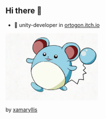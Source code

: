## Hi there 👋

- 🔭 unity-developer in [ortogon.itch.io](https://ortogon.itch.io/)

<p>
  
</p>
<img src="./Assets/chupic.gif" alt="preview" width="50%">

by [xamaryllis](https://github.com/xamaryllis)

<!--
**clenverest/clenverest** is a ✨ _special_ ✨ repository because its `README.md` (this file) appears on your GitHub profile.

Here are some ideas to get you started:

- 🔭 I’m currently working on ...
- 🌱 I’m currently learning ...
- 👯 I’m looking to collaborate on ...
- 🤔 I’m looking for help with ...
- 💬 Ask me about ...
- 📫 How to reach me: ...
- 😄 Pronouns: ...
- ⚡ Fun fact: ...
-->
